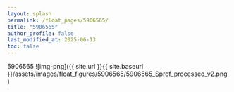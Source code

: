 ```yaml
---
layout: splash
permalink: /float_pages/5906565/
title: "5906565"
author_profile: false
last_modified_at: 2025-06-13
toc: false
---
```

 
5906565
![img-png]({{ site.url }}{{ site.baseurl }}/assets/images/float_figures/5906565/5906565_Sprof_processed_v2.png)